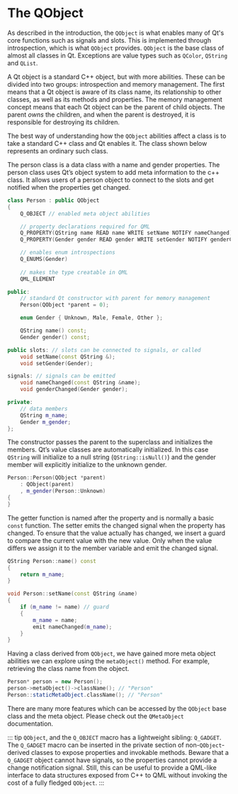 # The QObject

As described in the introduction, the `QObject` is what enables many of Qt's core functions such as signals and slots. This is implemented through introspection, which is what `QObject` provides. `QObject` is the base class of almost all classes in Qt. Exceptions are value types such as `QColor`, `QString` and `QList`.

A Qt object is a standard C++ object, but with more abilities. These can be divided into two groups: introspection and memory management. The first means that a Qt object is aware of its class name, its relationship to other classes, as well as its methods and properties. The memory management concept means that each Qt object can be the parent of child objects. The parent *owns* the children, and when the parent is destroyed, it is responsible for destroying its children.

The best way of understanding how the `QObject` abilities affect a class is to take a standard C++ class and Qt enables it. The class shown below represents an ordinary such class.

The person class is a data class with a name and gender properties. The person class uses Qt’s object system to add meta information to the c++ class. It allows users of a person object to connect to the slots and get notified when the properties get changed.

```cpp
class Person : public QObject
{
    Q_OBJECT // enabled meta object abilities

    // property declarations required for QML
    Q_PROPERTY(QString name READ name WRITE setName NOTIFY nameChanged)
    Q_PROPERTY(Gender gender READ gender WRITE setGender NOTIFY genderChanged)

    // enables enum introspections
    Q_ENUMS(Gender)
    
    // makes the type creatable in QML
    QML_ELEMENT

public:
    // standard Qt constructor with parent for memory management
    Person(QObject *parent = 0);

    enum Gender { Unknown, Male, Female, Other };

    QString name() const;
    Gender gender() const;

public slots: // slots can be connected to signals, or called
    void setName(const QString &);
    void setGender(Gender);

signals: // signals can be emitted
    void nameChanged(const QString &name);
    void genderChanged(Gender gender);

private:
    // data members
    QString m_name;
    Gender m_gender;
};
```

The constructor passes the parent to the superclass and initializes the members. Qt’s value classes are automatically initialized. In this case `QString` will initialize to a null string (`QString::isNull()`) and the gender member will explicitly initialize to the unknown gender.

```cpp
Person::Person(QObject *parent)
    : QObject(parent)
    , m_gender(Person::Unknown)
{
}
```

The getter function is named after the property and is normally a basic `const` function. The setter emits the changed signal when the property has changed. To ensure that the value actually has changed, we insert a guard to compare the current value with the new value. Only when the value differs we assign it to the member variable and emit the changed signal.

```cpp
QString Person::name() const
{
    return m_name;
}

void Person::setName(const QString &name)
{
    if (m_name != name) // guard
    {
        m_name = name;
        emit nameChanged(m_name);
    }
}
```

Having a class derived from `QObject`, we have gained more meta object abilities we can explore using the `metaObject()` method. For example, retrieving the class name from the object.

```cpp
Person* person = new Person();
person->metaObject()->className(); // "Person"
Person::staticMetaObject.className(); // "Person"
```

There are many more features which can be accessed by the `QObject` base class and the meta object. Please check out the `QMetaObject` documentation.

::: tip
`QObject`, and the `Q_OBJECT` macro has a lightweight sibling: `Q_GADGET`. The `Q_GADGET` macro can be inserted in the private section of non-`QObject`-derived classes to expose properties and invokable methods. Beware that a `Q_GADGET` object cannot have signals, so the properties cannot provide a change notification signal. Still, this can be useful to provide a QML-like interface to data structures exposed from C++ to QML without invoking the cost of a fully fledged `QObject`.
:::

